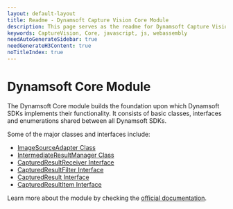 ```yaml
---
layout: default-layout
title: Readme - Dynamsoft Capture Vision Core Module
description: This page serves as the readme for Dynamsoft Capture Vision Core Module.
keywords: CaptureVision, Core, javascript, js, webassembly
needAutoGenerateSidebar: true
needGenerateH3Content: true
noTitleIndex: true
---
```


# Dynamsoft Core Module

The Dynamsoft Core module builds the foundation upon which Dynamsoft SDKs implements their functionality. It consists of basic classes, interfaces and enumerations shared between all Dynamsoft SDKs.

Some of the major classes and interfaces include:

- [ImageSourceAdapter Class](https://www.dynamsoft.com/capture-vision/docs/web/programming/javascript/api-reference/core/basic-structures/image-source-adapter.html)
- [IntermediateResultManager Class](https://www.dynamsoft.com/capture-vision/docs/web/programming/javascript/api-reference/core/intermediate-results/intermediate-result-manager.html)
- [CapturedResultReceiver Interface](https://www.dynamsoft.com/capture-vision/docs/web/programming/javascript/api-reference/core/basic-structures/captured-result-receiver.html)
- [CapturedResultFilter Interface](https://www.dynamsoft.com/capture-vision/docs/web/programming/javascript/api-reference/core/basic-structures/captured-result-filter.html)
- [CapturedResult Interface](https://www.dynamsoft.com/capture-vision/docs/web/programming/javascript/api-reference/core/basic-structures/captured-result.html)
- [CapturedResultItem Interface](https://www.dynamsoft.com/capture-vision/docs/web/programming/javascript/api-reference/core/basic-structures/captured-result-item.html)

Learn more about the module by checking the [official documentation](https://www.dynamsoft.com/capture-vision/docs/web/programming/javascript/api-reference/core/core-module.html).
